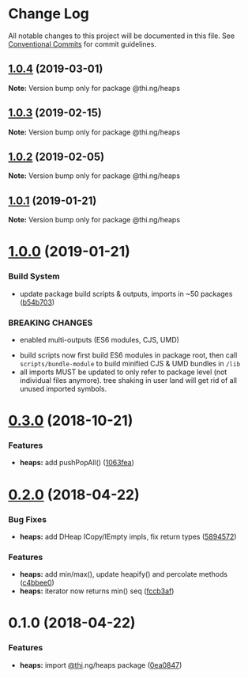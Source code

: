 # Change Log

All notable changes to this project will be documented in this file.
See [Conventional Commits](https://conventionalcommits.org) for commit guidelines.

## [1.0.4](https://github.com/thi-ng/umbrella/compare/@thi.ng/heaps@1.0.3...@thi.ng/heaps@1.0.4) (2019-03-01)

**Note:** Version bump only for package @thi.ng/heaps





## [1.0.3](https://github.com/thi-ng/umbrella/compare/@thi.ng/heaps@1.0.2...@thi.ng/heaps@1.0.3) (2019-02-15)

**Note:** Version bump only for package @thi.ng/heaps





## [1.0.2](https://github.com/thi-ng/umbrella/compare/@thi.ng/heaps@1.0.1...@thi.ng/heaps@1.0.2) (2019-02-05)

**Note:** Version bump only for package @thi.ng/heaps





## [1.0.1](https://github.com/thi-ng/umbrella/compare/@thi.ng/heaps@1.0.0...@thi.ng/heaps@1.0.1) (2019-01-21)

**Note:** Version bump only for package @thi.ng/heaps





# [1.0.0](https://github.com/thi-ng/umbrella/compare/@thi.ng/heaps@0.3.1...@thi.ng/heaps@1.0.0) (2019-01-21)


### Build System

* update package build scripts & outputs, imports in ~50 packages ([b54b703](https://github.com/thi-ng/umbrella/commit/b54b703))


### BREAKING CHANGES

* enabled multi-outputs (ES6 modules, CJS, UMD)

- build scripts now first build ES6 modules in package root, then call
  `scripts/bundle-module` to build minified CJS & UMD bundles in `/lib`
- all imports MUST be updated to only refer to package level
  (not individual files anymore). tree shaking in user land will get rid of
  all unused imported symbols.


# [0.3.0](https://github.com/thi-ng/umbrella/compare/@thi.ng/heaps@0.2.20...@thi.ng/heaps@0.3.0) (2018-10-21)


### Features

* **heaps:** add pushPopAll() ([1063fea](https://github.com/thi-ng/umbrella/commit/1063fea))


<a name="0.2.0"></a>
# [0.2.0](https://github.com/thi-ng/umbrella/compare/@thi.ng/heaps@0.1.0...@thi.ng/heaps@0.2.0) (2018-04-22)


### Bug Fixes

* **heaps:** add DHeap ICopy/IEmpty impls, fix return types ([5894572](https://github.com/thi-ng/umbrella/commit/5894572))


### Features

* **heaps:** add min/max(), update heapify() and percolate methods ([c4bbee0](https://github.com/thi-ng/umbrella/commit/c4bbee0))
* **heaps:** iterator now returns min() seq ([fccb3af](https://github.com/thi-ng/umbrella/commit/fccb3af))




<a name="0.1.0"></a>
# 0.1.0 (2018-04-22)


### Features

* **heaps:** import [@thi](https://github.com/thi).ng/heaps package ([0ea0847](https://github.com/thi-ng/umbrella/commit/0ea0847))
